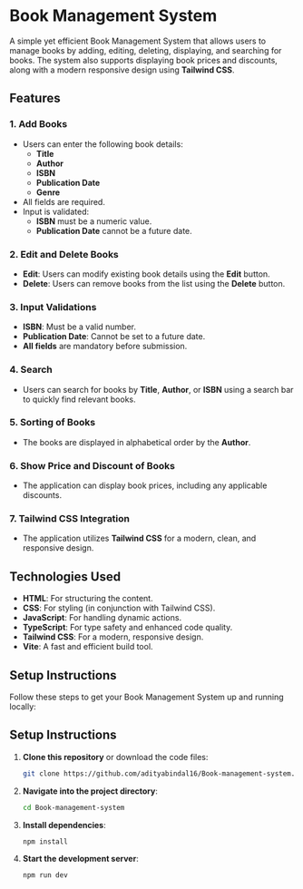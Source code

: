 # Book Management System

A simple yet efficient Book Management System that allows users to manage books by adding, editing, deleting, displaying, and searching for books. The system also supports displaying book prices and discounts, along with a modern responsive design using **Tailwind CSS**.

## Features

### 1. Add Books

- Users can enter the following book details:
  - **Title**
  - **Author**
  - **ISBN**
  - **Publication Date**
  - **Genre**
- All fields are required.
- Input is validated:
  - **ISBN** must be a numeric value.
  - **Publication Date** cannot be a future date.

### 2. Edit and Delete Books

- **Edit**: Users can modify existing book details using the **Edit** button.
- **Delete**: Users can remove books from the list using the **Delete** button.

### 3. Input Validations

- **ISBN**: Must be a valid number.
- **Publication Date**: Cannot be set to a future date.
- **All fields** are mandatory before submission.

### 4. Search

- Users can search for books by **Title**, **Author**, or **ISBN** using a search bar to quickly find relevant books.

### 5. Sorting of Books

- The books are displayed in alphabetical order by the **Author**.

### 6. Show Price and Discount of Books

- The application can display book prices, including any applicable discounts.

### 7. Tailwind CSS Integration

- The application utilizes **Tailwind CSS** for a modern, clean, and responsive design.

## Technologies Used

- **HTML**: For structuring the content.
- **CSS**: For styling (in conjunction with Tailwind CSS).
- **JavaScript**: For handling dynamic actions.
- **TypeScript**: For type safety and enhanced code quality.
- **Tailwind CSS**: For a modern, responsive design.
- **Vite**: A fast and efficient build tool.

## Setup Instructions

Follow these steps to get your Book Management System up and running locally:

## Setup Instructions

1. **Clone this repository** or download the code files:

   ```bash
   git clone https://github.com/adityabindal16/Book-management-system.git
   ```

2. **Navigate into the project directory**:

   ```bash
   cd Book-management-system
   ```

3. **Install dependencies**:

   ```bash
   npm install
   ```

4. **Start the development server**:

   ```bash
   npm run dev
   ```

